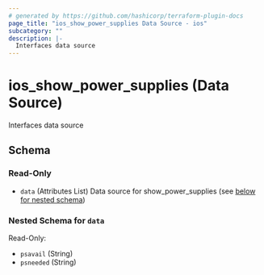 ```yaml
---
# generated by https://github.com/hashicorp/terraform-plugin-docs
page_title: "ios_show_power_supplies Data Source - ios"
subcategory: ""
description: |-
  Interfaces data source
---
```


# ios_show_power_supplies (Data Source)

Interfaces data source



<!-- schema generated by tfplugindocs -->
## Schema

### Read-Only

- `data` (Attributes List) Data source for show_power_supplies (see [below for nested schema](#nestedatt--data))

<a id="nestedatt--data"></a>
### Nested Schema for `data`

Read-Only:

- `psavail` (String)
- `psneeded` (String)
